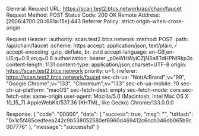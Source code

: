 General:
Request URL:
https://scan.test2.btcs.network/api/chain/faucet
Request Method:
POST
Status Code:
200 OK
Remote Address:
[2606:4700:20::681a:15e]:443
Referrer Policy:
strict-origin-when-cross-origin

Request Header:
:authority:
scan.test2.btcs.network
:method:
POST
:path:
/api/chain/faucet
:scheme:
https
accept:
application/json, text/plain, _/_
accept-encoding:
gzip, deflate, br, zstd
accept-language:
en-GB,en-US;q=0.9,en;q=0.8
authorization:
bearer \_p0eWHWyiCZjNSa8TdHPNIRkp3s
content-length:
1131
content-type:
application/json;charset=UTF-8
origin:
https://scan.test2.btcs.network
priority:
u=1, i
referer:
https://scan.test2.btcs.network/faucet
sec-ch-ua:
"Not(A:Brand";v="99", "Google Chrome";v="133", "Chromium";v="133"
sec-ch-ua-mobile:
?0
sec-ch-ua-platform:
"macOS"
sec-fetch-dest:
empty
sec-fetch-mode:
cors
sec-fetch-site:
same-origin
user-agent:
Mozilla/5.0 (Macintosh; Intel Mac OS X 10_15_7) AppleWebKit/537.36 (KHTML, like Gecko) Chrome/133.0.0.0

Response:
{
"code": "00000",
"data": {
"success": true,
"msg": "",
"txHash": "0x1c5f485cedfeea242c9b538052580ef6960d469412c6ccb046db065b9c007776"
},
"message": "successful"
}
